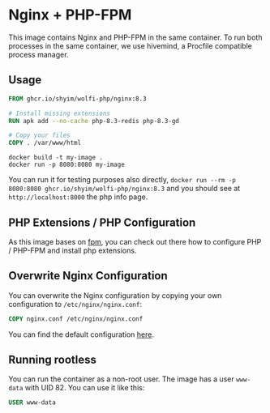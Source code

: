 # Nginx + PHP-FPM

This image contains Nginx and PHP-FPM in the same container. To run both processes in the same container, we use hivemind, a Procfile compatible process manager.

## Usage

```dockerfile
FROM ghcr.io/shyim/wolfi-php/nginx:8.3

# Install missing extensions
RUN apk add --no-cache php-8.3-redis php-8.3-gd

# Copy your files
COPY . /var/www/html
```

```shell
docker build -t my-image .
docker run -p 8080:8080 my-image
```

You can run it for testing purposes also directly, `docker run --rm -p 8080:8080 ghcr.io/shyim/wolfi-php/nginx:8.3` and you should see at `http://localhost:8000` the php info page.

## PHP Extensions / PHP Configuration

As this image bases on [fpm](../fpm/), you can check out there how to configure PHP / PHP-FPM and install php extensions.

## Overwrite Nginx Configuration

You can overwrite the Nginx configuration by copying your own configuration to `/etc/nginx/nginx.conf`:

```dockerfile
COPY nginx.conf /etc/nginx/nginx.conf
```

You can find the default configuration [here](./rootfs/etc/nginx/nginx.conf).

## Running rootless

You can run the container as a non-root user. The image has a user `www-data` with UID 82. You can use it like this:

```dockerfile
USER www-data
```
